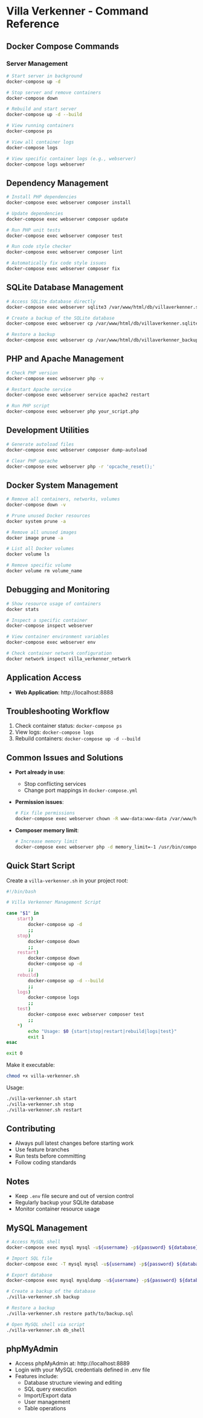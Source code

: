 # Villa Verkenner - Command Reference

## Docker Compose Commands

### Server Management
```bash
# Start server in background
docker-compose up -d

# Stop server and remove containers
docker-compose down

# Rebuild and start server
docker-compose up -d --build

# View running containers
docker-compose ps

# View all container logs
docker-compose logs

# View specific container logs (e.g., webserver)
docker-compose logs webserver
```

## Dependency Management
```bash
# Install PHP dependencies
docker-compose exec webserver composer install

# Update dependencies
docker-compose exec webserver composer update

# Run PHP unit tests
docker-compose exec webserver composer test

# Run code style checker
docker-compose exec webserver composer lint

# Automatically fix code style issues
docker-compose exec webserver composer fix
```

## SQLite Database Management
```bash
# Access SQLite database directly
docker-compose exec webserver sqlite3 /var/www/html/db/villaverkenner.sqlite

# Create a backup of the SQLite database
docker-compose exec webserver cp /var/www/html/db/villaverkenner.sqlite /var/www/html/db/villaverkenner_backup.sqlite

# Restore a backup
docker-compose exec webserver cp /var/www/html/db/villaverkenner_backup.sqlite /var/www/html/db/villaverkenner.sqlite
```

## PHP and Apache Management
```bash
# Check PHP version
docker-compose exec webserver php -v

# Restart Apache service
docker-compose exec webserver service apache2 restart

# Run PHP script
docker-compose exec webserver php your_script.php
```

## Development Utilities
```bash
# Generate autoload files
docker-compose exec webserver composer dump-autoload

# Clear PHP opcache
docker-compose exec webserver php -r 'opcache_reset();'
```

## Docker System Management
```bash
# Remove all containers, networks, volumes
docker-compose down -v

# Prune unused Docker resources
docker system prune -a

# Remove all unused images
docker image prune -a

# List all Docker volumes
docker volume ls

# Remove specific volume
docker volume rm volume_name
```

## Debugging and Monitoring
```bash
# Show resource usage of containers
docker stats

# Inspect a specific container
docker-compose inspect webserver

# View container environment variables
docker-compose exec webserver env

# Check container network configuration
docker network inspect villa_verkenner_network
```

## Application Access
- **Web Application**: http://localhost:8888

## Troubleshooting Workflow
1. Check container status: `docker-compose ps`
2. View logs: `docker-compose logs`
3. Rebuild containers: `docker-compose up -d --build`

## Common Issues and Solutions
- **Port already in use**: 
  - Stop conflicting services
  - Change port mappings in `docker-compose.yml`

- **Permission issues**:
  ```bash
  # Fix file permissions
  docker-compose exec webserver chown -R www-data:www-data /var/www/html
  ```

- **Composer memory limit**:
  ```bash
  # Increase memory limit
  docker-compose exec webserver php -d memory_limit=-1 /usr/bin/composer install
  ```

## Quick Start Script
Create a `villa-verkenner.sh` in your project root:

```bash
#!/bin/bash

# Villa Verkenner Management Script

case "$1" in
    start)
        docker-compose up -d
        ;;
    stop)
        docker-compose down
        ;;
    restart)
        docker-compose down
        docker-compose up -d
        ;;
    rebuild)
        docker-compose up -d --build
        ;;
    logs)
        docker-compose logs
        ;;
    test)
        docker-compose exec webserver composer test
        ;;
    *)
        echo "Usage: $0 {start|stop|restart|rebuild|logs|test}"
        exit 1
esac

exit 0
```

Make it executable:
```bash
chmod +x villa-verkenner.sh
```

Usage:
```bash
./villa-verkenner.sh start
./villa-verkenner.sh stop
./villa-verkenner.sh restart
```

## Contributing
- Always pull latest changes before starting work
- Use feature branches
- Run tests before committing
- Follow coding standards

## Notes
- Keep `.env` file secure and out of version control
- Regularly backup your SQLite database
- Monitor container resource usage 

## MySQL Management
```bash
# Access MySQL shell
docker-compose exec mysql mysql -u${username} -p${password} ${database}

# Import SQL file
docker-compose exec -T mysql mysql -u${username} -p${password} ${database} < your_file.sql

# Export database
docker-compose exec mysql mysqldump -u${username} -p${password} ${database} > backup.sql

# Create a backup of the database
./villa-verkenner.sh backup

# Restore a backup
./villa-verkenner.sh restore path/to/backup.sql

# Open MySQL shell via script
./villa-verkenner.sh db_shell
```

## phpMyAdmin
- Access phpMyAdmin at: http://localhost:8889
- Login with your MySQL credentials defined in .env file
- Features include:
  - Database structure viewing and editing
  - SQL query execution
  - Import/Export data
  - User management
  - Table operations 